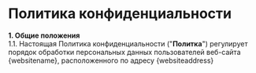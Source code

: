 # Политика конфиденциальности
**1. Общие положения**  
1.1. Настоящая Политика конфиденциальности ("**Политка**") регулирует порядок обработки персональных данных пользователей веб-сайта     {websitename}, расположенного по адресу {websiteaddress}

